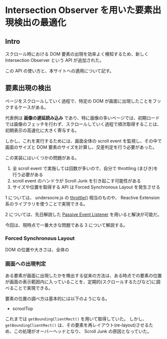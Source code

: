 # Intersection Observer を用いた要素出現検出の最適化

## Intro

スクロール時における DOM 要素の出現を効率よく検知するため、新しく Intersection Observer という API が追加された。

この API の使い方と、本サイトへの適用について記す。


## 要素出現の検出

ページをスクロールしていく過程で、特定の DOM が画面に出現したことをフックするケースがある。

代表例は **画像の遅延読み込み** であり、特に画像の多いページでは、初期ロードでは画像のフェッチを行わず、スクロールしていく過程で順次取得することは、初期表示の高速化に大きく寄与する。

しかし、これを実行するためには、画面全体の scroll event を監視し、その中で画面のサイズと DOM 要素のサイズを計算し、交差判定を行う必要があった。

この実装にはいくつかの問題がある。

1. 全 scroll event で実施しては回数が多いので、自分で throttling (まびき)を行う必要がある
2. scroll event のハンドラが Scroll Junk を引き起こす可能性がある
3. サイズや位置を取得する API は Forced Synchronous Layout を発生させる

1 については、 undersocre.js の [throttle()](http://underscorejs.org/#throttle) 相当のものや、 Reactive Extension 系のライブラリを使うことで実現できる。

2 については、先日解説した [Passive Event Listener](https://blog.jxck.io/entries/2016-06-09/passive-event-listeners.html) を用いると解決が可能だ。

今回は、現時点で一番大きな問題である 3 について解説する。


### Forced Synchronous Layout

DOM の位置や大きさは、全体の


### 画面への出現判定

ある要素が画面に出現したかを検出する従来の方法は、ある時点での要素の位置が画面の表示範囲内に入っていることを、定期的(スクロールするたびなど)に調べることで実現できる。

要素の位置の調べ方は基本的には以下のようになる。

- scroolTop




これまでは `getBoundingClientRect()` を用いて取得していた。
しかし、 `getBoundingClientRect()` は、その要素を再レイアウト(re-layout)させるため、この処理がオーバーヘッドとなり、 Scroll Junk の原因となっていた。

